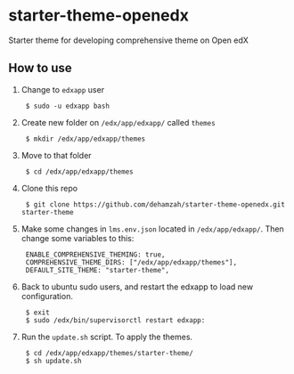 # starter-theme-openedx
Starter theme for developing comprehensive theme on Open edX

## How to use

1. Change to `edxapp` user

		$ sudo -u edxapp bash

2. Create new folder on `/edx/app/edxapp/` called `themes`

		$ mkdir /edx/app/edxapp/themes

3. Move to that folder

		$ cd /edx/app/edxapp/themes

4. Clone this repo

		$ git clone https://github.com/dehamzah/starter-theme-openedx.git starter-theme

5. Make some changes in `lms.env.json` located in `/edx/app/edxapp/`. Then change some variables to this:

		ENABLE_COMPREHENSIVE_THEMING: true,
		COMPREHENSIVE_THEME_DIRS: ["/edx/app/edxapp/themes"],
		DEFAULT_SITE_THEME: "starter-theme",

6. Back to ubuntu sudo users, and restart the edxapp to load new configuration.

		$ exit
		$ sudo /edx/bin/supervisorctl restart edxapp:

7. Run the `update.sh` script. To apply the themes.

		$ cd /edx/app/edxapp/themes/starter-theme/
		$ sh update.sh



